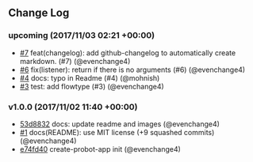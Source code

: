 ## Change Log

### upcoming (2017/11/03 02:21 +00:00)
- [#7](https://github.com/evenchange4/gh-polls-bot/pull/7) feat(changelog): add github-changelog to automatically create markdown. (#7) (@evenchange4)
- [#6](https://github.com/evenchange4/gh-polls-bot/pull/6) fix(listener): return if there is no arguments (#6) (@evenchange4)
- [#4](https://github.com/evenchange4/gh-polls-bot/pull/4) docs: typo in Readme (#4) (@mohnish)
- [#3](https://github.com/evenchange4/gh-polls-bot/pull/3) test: add flowtype (#3) (@evenchange4)

### v1.0.0 (2017/11/02 11:40 +00:00)
- [53d8832](https://github.com/evenchange4/gh-polls-bot/commit/53d883274de73df67ffc3475815bf2b1b180ca0d) docs: update readme and images (@evenchange4)
- [#1](https://github.com/evenchange4/gh-polls-bot/pull/1) docs(README): use MIT license (+9 squashed commits) (@evenchange4)
- [e74fd40](https://github.com/evenchange4/gh-polls-bot/commit/e74fd40d019a6bf127c48d27299137f09d233a04) create-probot-app init (@evenchange4)